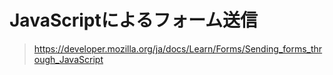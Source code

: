 # JavaScriptによるフォーム送信

> https://developer.mozilla.org/ja/docs/Learn/Forms/Sending_forms_through_JavaScript
